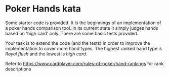 # Poker Hands kata

Some starter code is provided. It is the beginnings of an implementation of a
poker hands comparison tool. In its current state it simply judges hands based
on 'high card' only. There are some basic tests provided.

Your task is to extend the code (and the tests) in order to improve the
implementation to cover more hand types. The highest ranked hand type is
*Royal flush* and the lowest is *high card*.

Refer to https://www.cardplayer.com/rules-of-poker/hand-rankings for rank
descriptions
